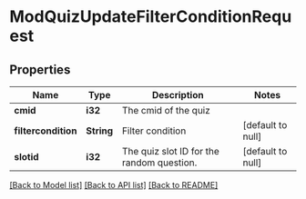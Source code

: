# ModQuizUpdateFilterConditionRequest

## Properties

Name | Type | Description | Notes
------------ | ------------- | ------------- | -------------
**cmid** | **i32** | The cmid of the quiz | 
**filtercondition** | **String** | Filter condition | [default to null]
**slotid** | **i32** | The quiz slot ID for the random question. | [default to null]

[[Back to Model list]](../README.md#documentation-for-models) [[Back to API list]](../README.md#documentation-for-api-endpoints) [[Back to README]](../README.md)



